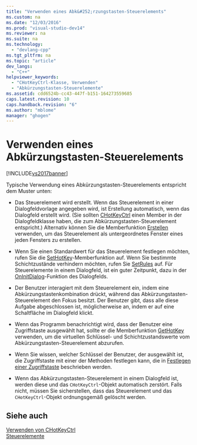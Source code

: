 ```yaml
---
title: "Verwenden eines Abk&#252;rzungstasten-Steuerelements"
ms.custom: na
ms.date: "12/03/2016"
ms.prod: "visual-studio-dev14"
ms.reviewer: na
ms.suite: na
ms.technology: 
  - "devlang-cpp"
ms.tgt_pltfrm: na
ms.topic: "article"
dev_langs: 
  - "C++"
helpviewer_keywords: 
  - "CHotKeyCtrl-Klasse, Verwenden"
  - "Abkürzungstasten-Steuerelemente"
ms.assetid: cdd6524b-cc43-447f-b151-164273559685
caps.latest.revision: 10
caps.handback.revision: "6"
ms.author: "mblome"
manager: "ghogen"
---
```

# Verwenden eines Abk&#252;rzungstasten-Steuerelements
[!INCLUDE[vs2017banner](../assembler/inline/includes/vs2017banner.md)]

Typische Verwendung eines Abkürzungstasten\-Steuerelements entspricht dem Muster unten:  
  
-   Das Steuerelement wird erstellt.  Wenn das Steuerelement in einer Dialogfeldvorlage angegeben wird, ist Erstellung automatisch, wenn das Dialogfeld erstellt wird. \(Sie sollten [CHotKeyCtrl](../mfc/reference/chotkeyctrl-class.md) einen Member in der Dialogfeldklasse haben, die zum Abkürzungstasten\-Steuerelement entspricht.\) Alternativ können Sie die Memberfunktion [Erstellen](../Topic/CHotKeyCtrl::Create.md) verwenden, um das Steuerelement als untergeordnetes Fenster eines jeden Fensters zu erstellen.  
  
-   Wenn Sie einen Standardwert für das Steuerelement festlegen möchten, rufen Sie die [SetHotKey](../Topic/CHotKeyCtrl::SetHotKey.md)\-Memberfunktion auf.  Wenn Sie bestimmte Schichtzustände verhindern möchten, rufen Sie [SetRules](../Topic/CHotKeyCtrl::SetRules.md) auf.  Für Steuerelemente in einem Dialogfeld, ist ein guter Zeitpunkt, dazu in der [OnInitDialog](../Topic/CDialog::OnInitDialog.md)\-Funktion des Dialogfelds.  
  
-   Der Benutzer interagiert mit dem Steuerelement ein, indem eine Abkürzungstastenkombination drückt, während das Abkürzungstasten\-Steuerelement den Fokus besitzt.  Der Benutzer gibt, dass alle diese Aufgabe abgeschlossen ist, möglicherweise an, indem er auf eine Schaltfläche im Dialogfeld klickt.  
  
-   Wenn das Programm benachrichtigt wird, dass der Benutzer eine Zugriffstaste ausgewählt hat, sollte er die Memberfunktion [GetHotKey](../Topic/CHotKeyCtrl::GetHotKey.md) verwenden, um die virtuellen Schlüssel\- und Schichtzustandswerte vom Abkürzungstasten\-Steuerelement abzurufen.  
  
-   Wenn Sie wissen, welcher Schlüssel der Benutzer, der ausgewählt ist, die Zugriffstaste mit einer der Methoden festlegen kann, die in [Festlegen einer Zugriffstaste](../mfc/setting-a-hot-key.md) beschrieben werden.  
  
-   Wenn das Abkürzungstasten\-Steuerelement in einem Dialogfeld ist, werden diese und das `CHotKeyCtrl`\-Objekt automatisch zerstört.  Falls nicht, müssen Sie sicherstellen, dass das Steuerelement und das `CHotKeyCtrl`\-Objekt ordnungsgemäß gelöscht werden.  
  
## Siehe auch  
 [Verwenden von CHotKeyCtrl](../mfc/using-chotkeyctrl.md)   
 [Steuerelemente](../mfc/controls-mfc.md)